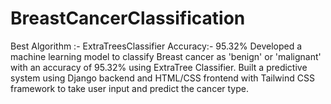# BreastCancerClassification
Best Algorithm :- ExtraTreesClassifier Accuracy:- 95.32% Developed a machine learning model to classify Breast cancer as 'benign' or 'malignant' with an accuracy of 95.32% using ExtraTree Classifier. Built a predictive system using Django backend and HTML/CSS frontend with Tailwind CSS framework to take user input and predict the cancer type.
